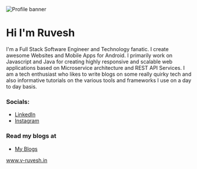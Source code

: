 
<img src="./profile" alt="Profile banner" />

# Hi I'm Ruvesh

I'm a Full Stack Software Engineer and Technology fanatic. I create awesome Websites and Mobile Apps for Android. I primarily work on Javascript and Java for creating highly responsive and scalable web applications based on Microservice architecture and REST API Services. I am a tech enthusiast who likes to write blogs on some really quirky tech and also informative tutorials on the various tools and frameworks I use on a day to day basis.

### Socials:
* <a href="https://www.linkedin.com/in/v-ruvesh/" target="_blank" rel="noreferrer noopener"> LinkedIn </a>
* <a href="https://www.instagram.com/ruv.kmr/" target="_blank" rel="noreferrer noopener"> Instagram </a>

### Read my blogs at 
* <a href="https://www.v-ruvesh.in/blog/" target="_blank" rel="noreferrer noopener"> My Blogs </a>


<a href="https://www.v-ruvesh.in/" target="_blank" rel="noreferrer noopener"> www.v-ruvesh.in </a>
